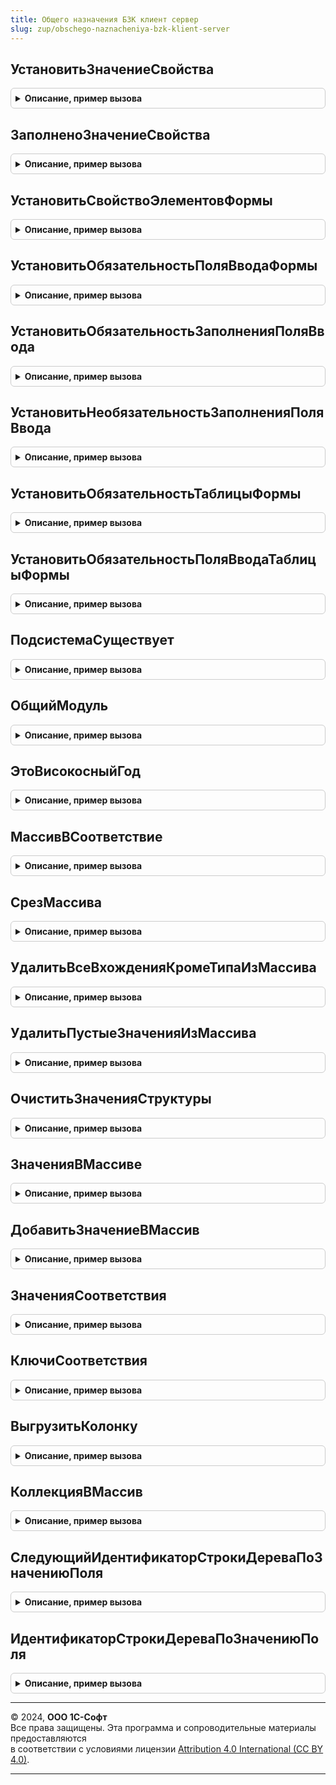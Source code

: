 ```yaml
---
title: Общего назначения БЗК клиент сервер
slug: zup/obschego-naznacheniya-bzk-klient-server
---
```



## УстановитьЗначениеСвойства
<details style="margin: 1em 0; padding: 0.5em; border: 1px solid #ccc; border-radius: 6px;">

<summary style="font-weight: bold; cursor: pointer;">Описание, пример вызова</summary>

```bsl

// Устанавливает значение свойства произвольного объекта, если такое свойство существует.
// При отсутствии свойства ничего не происходит.
//
// Параметры:
//  Объект      - Произвольный - объект, в котором нужно установить значение свойства;
//  ИмяСвойства - Строка       - имя реквизита или свойства;
//  Значение    - Произвольный - устанавливаемое значение.
//
Процедура УстановитьЗначениеСвойства(Объект, ИмяСвойства, Значение) Экспорт
```

Пример вызова
```bsl
ОбщегоНазначенияБЗККлиентСервер.УстановитьЗначениеСвойства(Объект, ИмяСвойства, Значение) 
```
</details>

## ЗаполненоЗначениеСвойства
<details style="margin: 1em 0; padding: 0.5em; border: 1px solid #ccc; border-radius: 6px;">

<summary style="font-weight: bold; cursor: pointer;">Описание, пример вызова</summary>

```bsl

// Проверяет заполненность свойства у произвольного объекта
// У пустого объекта свойство считается не заполненным.
// При отсутствии свойства оно считается не заполненным.
//
// Параметры:
//  Объект       - Произвольный - объект, у которого нужно проверить наличие реквизита или свойства;
//  ИмяРеквизита - Строка       - имя реквизита или свойства.
//
// Возвращаемое значение:
//  Булево - Истина, если есть свойство объекта и оно заполнено.
//
Функция ЗаполненоЗначениеСвойства(Объект, ИмяСвойства) Экспорт
```

Пример вызова
```bsl
Результат = ОбщегоНазначенияБЗККлиентСервер.ЗаполненоЗначениеСвойства(Объект, ИмяСвойства) 
```
</details>

## УстановитьСвойствоЭлементовФормы
<details style="margin: 1em 0; padding: 0.5em; border: 1px solid #ccc; border-radius: 6px;">

<summary style="font-weight: bold; cursor: pointer;">Описание, пример вызова</summary>

```bsl

////////////////////////////////////////////////////////////////////////////////
// Функции для работы с управляемыми формами.
//

// Устанавливает значение свойства элементов формы.
// Применяется в тех случаях, когда элемента формы может не быть на форме
// из-за отсутствия прав у пользователя на объект, реквизит объекта или команду.
//
// Параметры:
//  ЭлементыФормы  - ФормаКлиентскогоПриложения, ВсеЭлементыФормы, ЭлементыФормы - коллекция элементов управляемой формы.
//  ИменаЭлементов - Строка, Массив - имя элемента формы.
//  ИмяСвойства    - Строка         - имя устанавливаемого свойства элементов формы.
//  Значение       - Произвольный   - новое значение элементов.
//
Процедура УстановитьСвойствоЭлементовФормы(Знач ЭлементыФормы, Знач ИменаЭлементов, ИмяСвойства, Значение) Экспорт
```

Пример вызова
```bsl
ОбщегоНазначенияБЗККлиентСервер.УстановитьСвойствоЭлементовФормы(ЭлементыФормы, ИменаЭлементов, ИмяСвойства, Значение) 
```
</details>

## УстановитьОбязательностьПоляВводаФормы
<details style="margin: 1em 0; padding: 0.5em; border: 1px solid #ccc; border-radius: 6px;">

<summary style="font-weight: bold; cursor: pointer;">Описание, пример вызова</summary>

```bsl

// Задает обязательность заполнения поля формы.
// Устанавливает свойства АвтоОтметкаНезаполненного и ОтметкаНезаполненного поля формы.
//
// Параметры:
//  Форма        - ФормаКлиентскогоПриложения - форма.
//  ИмяЭлемента  - Строка - Имя поля формы. Должно быть полем ввода (ВидПоляФормы.ПолеВвода).
//  Обязательное - Булево - Признак обязательности поля, по умолчанию Истина.
//  ПутьКДанным  - Строка - Путь к данным поля ввода, например: "Объект.МесяцНачисления".
//                          Необязательный. Если не указан, то значение поля будет определено из свойств элемента.
//
Процедура УстановитьОбязательностьПоляВводаФормы(Форма, ИмяЭлемента, Знач Обязательное = Истина, Знач ПутьКДанным = Неопределено) Экспорт
```

Пример вызова
```bsl
ОбщегоНазначенияБЗККлиентСервер.УстановитьОбязательностьПоляВводаФормы(Форма, ИмяЭлемента, Обязательное, ПутьКДанным);
```
</details>

## УстановитьОбязательностьЗаполненияПоляВвода
<details style="margin: 1em 0; padding: 0.5em; border: 1px solid #ccc; border-radius: 6px;">

<summary style="font-weight: bold; cursor: pointer;">Описание, пример вызова</summary>

```bsl

// Задает обязательность заполнения поля формы.
// Устанавливает свойства АвтоОтметкаНезаполненного и ОтметкаНезаполненного поля формы.
//
// Параметры:
//  ПолеВвода - ПолеФормы - Поля формы. Должно быть полем ввода (ВидПоляФормы.ПолеВвода).
//  Значение  - Произвольный - Текущее значение поля ввода.
//
Процедура УстановитьОбязательностьЗаполненияПоляВвода(ПолеВвода, Значение) Экспорт
```

Пример вызова
```bsl
ОбщегоНазначенияБЗККлиентСервер.УстановитьОбязательностьЗаполненияПоляВвода(ПолеВвода, Значение) 
```
</details>

## УстановитьНеобязательностьЗаполненияПоляВвода
<details style="margin: 1em 0; padding: 0.5em; border: 1px solid #ccc; border-radius: 6px;">

<summary style="font-weight: bold; cursor: pointer;">Описание, пример вызова</summary>

```bsl

// Задает необязательность заполнения поля формы.
// Устанавливает свойства АвтоОтметкаНезаполненного и ОтметкаНезаполненного поля формы.
//
// Параметры:
//  ПолеВвода - ПолеФормы - Поля формы. Должно быть полем ввода (ВидПоляФормы.ПолеВвода).
//
Процедура УстановитьНеобязательностьЗаполненияПоляВвода(ПолеВвода) Экспорт
```

Пример вызова
```bsl
ОбщегоНазначенияБЗККлиентСервер.УстановитьНеобязательностьЗаполненияПоляВвода(ПолеВвода) 
```
</details>

## УстановитьОбязательностьТаблицыФормы
<details style="margin: 1em 0; padding: 0.5em; border: 1px solid #ccc; border-radius: 6px;">

<summary style="font-weight: bold; cursor: pointer;">Описание, пример вызова</summary>

```bsl


// Задает обязательность заполнения таблицы формы.
// Устанавливает свойства АвтоОтметкаНезаполненного и ОтметкаНезаполненного таблицы формы.
//
// Параметры:
//  Форма        - ФормаКлиентскогоПриложения - форма.
//  ИмяЭлемента  - Строка - Имя таблицы формы.
//  Обязательное - Булево - Признак обязательности поля, по умолчанию Истина.
//  ПутьКДанным  - Строка - Путь к данным таблицы, например: "Объект.МесяцНачисления".
//                          Необязательный. Если не указан, то значение поля будет определено из свойств элемента.
//
Процедура УстановитьОбязательностьТаблицыФормы(Форма, ИмяЭлемента, Знач Обязательная = Истина, Знач ПутьКДанным = Неопределено) Экспорт
```

Пример вызова
```bsl
ОбщегоНазначенияБЗККлиентСервер.УстановитьОбязательностьТаблицыФормы(Форма, ИмяЭлемента, Обязательная, ПутьКДанным);
```
</details>

## УстановитьОбязательностьПоляВводаТаблицыФормы
<details style="margin: 1em 0; padding: 0.5em; border: 1px solid #ccc; border-radius: 6px;">

<summary style="font-weight: bold; cursor: pointer;">Описание, пример вызова</summary>

```bsl

// Задает обязательность заполнения поля ввода в таблице формы (колонки).
// Устанавливает свойство АвтоОтметкаНезаполненного поля таблицы формы.
// (свойство ОтметкаНезаполненного в поле таблицы всегда устанавливается автоматически).
//
// Параметры:
//  Форма           - ФормаКлиентскогоПриложения - форма.
//  ИмяЭлемента     - Строка - имя поля формы. Должно быть полем ввода (ВидПоляФормы.ПолеВвода).
//  Обязательное    - Булево - признак обязательности поля, по умолчанию Истина.
//  ПутьКДаннымПоля - Строка - путь к данным поля ввода, например: "Объект.МесяцНачисления".
//                    Необязательный. Если не указан, то значение поля будет определено из свойств элемента.
//
Процедура УстановитьОбязательностьПоляВводаТаблицыФормы(Форма, ИмяЭлемента, Знач Обязательное = Истина) Экспорт
```

Пример вызова
```bsl
ОбщегоНазначенияБЗККлиентСервер.УстановитьОбязательностьПоляВводаТаблицыФормы(Форма, ИмяЭлемента, Обязательное);
```
</details>

## ПодсистемаСуществует
<details style="margin: 1em 0; padding: 0.5em; border: 1px solid #ccc; border-radius: 6px;">

<summary style="font-weight: bold; cursor: pointer;">Описание, пример вызова</summary>

```bsl

////////////////////////////////////////////////////////////////////////////////
// Функции для вызова необязательных подсистем.

// Возвращает Истина, если "функциональная" подсистема существует в конфигурации.
// Предназначена для реализации вызова необязательной подсистемы (условного вызова).
//
// У "функциональной" подсистемы снят флажок "Включать в командный интерфейс".
//
// Параметры:
//  ПолноеИмяПодсистемы - Строка - полное имя объекта метаданных подсистема
//                        без слов "Подсистема." ИС учетом регистра символов.
//                        Например: "СтандартныеПодсистемы.ВариантыОтчетов".
//
// Пример:
//  Если ОбщегоНазначенияБЗККлиентСервер.ПодсистемаСуществует("ЗарплатаКадрыПриложения.Подработки") Тогда
//  	МодульПодработок = ОбщегоНазначенияБЗККлиентСервер.ОбщийМодуль("Подработки");
//  	МодульПодработок.<Имя метода>();
//  КонецЕсли;
//
// Возвращаемое значение:
//  Булево - Истина, если существует.
//
Функция ПодсистемаСуществует(ПолноеИмяПодсистемы) Экспорт
```

Пример вызова
```bsl
Результат = ОбщегоНазначенияБЗККлиентСервер.ПодсистемаСуществует(ПолноеИмяПодсистемы) 
```
</details>

## ОбщийМодуль
<details style="margin: 1em 0; padding: 0.5em; border: 1px solid #ccc; border-radius: 6px;">

<summary style="font-weight: bold; cursor: pointer;">Описание, пример вызова</summary>

```bsl

// Возвращает ссылку на общий модуль по имени.
//
// Параметры:
//  Имя          - Строка - имя общего модуля, например:
//                 "Подработки",
//                 "ПодработкиКлиент".
//
// Возвращаемое значение:
//  ОбщийМодуль - общий модуль.
//
Функция ОбщийМодуль(Имя) Экспорт
```

Пример вызова
```bsl
Результат = ОбщегоНазначенияБЗККлиентСервер.ОбщийМодуль(Имя) 
```
</details>

## ЭтоВисокосныйГод
<details style="margin: 1em 0; padding: 0.5em; border: 1px solid #ccc; border-radius: 6px;">

<summary style="font-weight: bold; cursor: pointer;">Описание, пример вызова</summary>

```bsl

////////////////////////////////////////////////////////////////////////////////
// Функции для работы с датами

// Определяет, является ли год високосным (или дата относится к високосному году)
//
// Параметры:
//  Год - Число - год, високосность которого определяется;
//      - Дата  - любая дата года, високосность которого нужно проверить
//
// Возвращаемое значение:
//  Булево - Истина, если год является високосным.
//
Функция ЭтоВисокосныйГод(Знач Год) Экспорт
```

Пример вызова
```bsl
Результат = ОбщегоНазначенияБЗККлиентСервер.ЭтоВисокосныйГод(Год) 
```
</details>

## МассивВСоответствие
<details style="margin: 1em 0; padding: 0.5em; border: 1px solid #ccc; border-radius: 6px;">

<summary style="font-weight: bold; cursor: pointer;">Описание, пример вызова</summary>

```bsl

////////////////////////////////////////////////////////////////////////////////
// Функции для работы с коллекциями

// Возвращает соответствие, ключами которого являются элементы массива.
// В качестве значений для всех ключей будет установлено Истина.
//
// Параметры:
//	Массив - Массив - элементы которого нужно поместить в Соответствие.
//
// Возвращаемое значение:
//	Соответствие - соответствие, в ключи которого помещены элементы переданного массива.
//
Функция МассивВСоответствие(Массив) Экспорт
```

Пример вызова
```bsl
Результат = ОбщегоНазначенияБЗККлиентСервер.МассивВСоответствие(Массив) 
```
</details>

## СрезМассива
<details style="margin: 1em 0; padding: 0.5em; border: 1px solid #ccc; border-radius: 6px;">

<summary style="font-weight: bold; cursor: pointer;">Описание, пример вызова</summary>

```bsl

// Возвращает элементы массива с <НачальныйИндекс> по <КонечныйИндекс>.
//
// Параметры:
//	Массив          - Массив - исходный массив, срез которого будет получен.
//	НачальныйИндекс - Число  - Индекс элемента, с которого начинается срез (включительно).
//                             Если параметр не указан, то выбираются элементы с начала массива.
//                             Если указано значение, меньшее нуля, то параметр принимает значение 0.
//	КонечныйИндекс  - Число  - Индекс элемента, по который выполняется срез (включительно).
//                             Если параметр не указан, то выбираются элементы до конца массива.
//                             Если указано значение, большее индекса конечного элемента,
//                             то параметр принимает значение, равное индексу конечного элемента.
//
// Возвращаемое значение:
//	Массив - элементы исходного массива в указанном диапазоне.
//
Функция СрезМассива(Массив, Знач НачальныйИндекс = 0, Знач КонечныйИндекс = Неопределено) Экспорт
```

Пример вызова
```bsl
Результат = ОбщегоНазначенияБЗККлиентСервер.СрезМассива(Массив, НачальныйИндекс, КонечныйИндекс);
```
</details>

## УдалитьВсеВхожденияКромеТипаИзМассива
<details style="margin: 1em 0; padding: 0.5em; border: 1px solid #ccc; border-radius: 6px;">

<summary style="font-weight: bold; cursor: pointer;">Описание, пример вызова</summary>

```bsl

// Удаляет все вхождения кроме значений указанного типа.
//
// Параметры:
//  Массив - Массив - массив, из которого необходимо удалить значения;
//  Тип - Тип - тип значений, которые должны остаться в массиве.
//
Процедура УдалитьВсеВхожденияКромеТипаИзМассива(Массив, Тип) Экспорт
```

Пример вызова
```bsl
ОбщегоНазначенияБЗККлиентСервер.УдалитьВсеВхожденияКромеТипаИзМассива(Массив, Тип) 
```
</details>

## УдалитьПустыеЗначенияИзМассива
<details style="margin: 1em 0; padding: 0.5em; border: 1px solid #ccc; border-radius: 6px;">

<summary style="font-weight: bold; cursor: pointer;">Описание, пример вызова</summary>

```bsl

// Удаляет пустые значения из массива.
//
// Параметры:
//  Массив - Массив - массив, из которого необходимо удалить пустые значения;
//
Процедура УдалитьПустыеЗначенияИзМассива(Массив) Экспорт
```

Пример вызова
```bsl
ОбщегоНазначенияБЗККлиентСервер.УдалитьПустыеЗначенияИзМассива(Массив) 
```
</details>

## ОчиститьЗначенияСтруктуры
<details style="margin: 1em 0; padding: 0.5em; border: 1px solid #ccc; border-radius: 6px;">

<summary style="font-weight: bold; cursor: pointer;">Описание, пример вызова</summary>

```bsl

// Очищает значения свойств структуры
//
// Параметры:
//  Структура - Структура - очищаемая структура.
//
Процедура ОчиститьЗначенияСтруктуры(Структура) Экспорт
```

Пример вызова
```bsl
ОбщегоНазначенияБЗККлиентСервер.ОчиститьЗначенияСтруктуры(Структура) 
```
</details>

## ЗначенияВМассиве
<details style="margin: 1em 0; padding: 0.5em; border: 1px solid #ccc; border-radius: 6px;">

<summary style="font-weight: bold; cursor: pointer;">Описание, пример вызова</summary>

```bsl

// Формирует небольшой массив размером от 2 до 5 элементов по их значениям.
// Для создания массива из единственного элемента см. ОбщегоНазначенияКлиентСервер.ЗначениеВМассиве.
//
// Параметры:
// 	Элемент<n> - элементы массива.
//
// Возвращаемое значение:
// 	Массив из Элемент<n>.
//
Функция ЗначенияВМассиве( Экспорт
```

Пример вызова
```bsl
Результат = ОбщегоНазначенияБЗККлиентСервер.ЗначенияВМассиве();
```
</details>

## ДобавитьЗначениеВМассив
<details style="margin: 1em 0; padding: 0.5em; border: 1px solid #ccc; border-radius: 6px;">

<summary style="font-weight: bold; cursor: pointer;">Описание, пример вызова</summary>

```bsl

// Добавляет значение в массив, если его нет в массиве
//
// Параметры:
//		Массив - Массив, в который требуется добавить значение
//		Значение - Значение, которое добавляется в массив
//
Процедура ДобавитьЗначениеВМассив(Массив, Значение) Экспорт
```

Пример вызова
```bsl
ОбщегоНазначенияБЗККлиентСервер.ДобавитьЗначениеВМассив(Массив, Значение) 
```
</details>

## ЗначенияСоответствия
<details style="margin: 1em 0; padding: 0.5em; border: 1px solid #ccc; border-radius: 6px;">

<summary style="font-weight: bold; cursor: pointer;">Описание, пример вызова</summary>

```bsl

// Выгружает в массив значения соответствия.
//
// Параметры:
// 	Соответствие - Соответствие.
//
// Возвращаемое значение:
// 	Массив - значения соответствия.
//
Функция ЗначенияСоответствия(Соответствие) Экспорт
```

Пример вызова
```bsl
Результат = ОбщегоНазначенияБЗККлиентСервер.ЗначенияСоответствия(Соответствие) 
```
</details>

## КлючиСоответствия
<details style="margin: 1em 0; padding: 0.5em; border: 1px solid #ccc; border-radius: 6px;">

<summary style="font-weight: bold; cursor: pointer;">Описание, пример вызова</summary>

```bsl

// Выгружает в массив ключи соответствия.
//
// Параметры:
// 	Соответствие - Соответствие.
//
// Возвращаемое значение:
// 	Массив - ключи соответствия.
//
Функция КлючиСоответствия(Соответствие) Экспорт
```

Пример вызова
```bsl
Результат = ОбщегоНазначенияБЗККлиентСервер.КлючиСоответствия(Соответствие) 
```
</details>

## ВыгрузитьКолонку
<details style="margin: 1em 0; padding: 0.5em; border: 1px solid #ccc; border-radius: 6px;">

<summary style="font-weight: bold; cursor: pointer;">Описание, пример вызова</summary>

```bsl

// Создает массив и копирует в него значения, содержащиеся в колонке объекта, для
// которого доступен обход посредством оператора Для каждого … Из.
//
// Параметры:
//  КоллекцияСтрок           - ТаблицаЗначений
//                           - ДеревоЗначений
//                           - СписокЗначений
//                           - ТабличнаяЧасть
//                           - Соответствие
//                           - Структура - коллекция, колонку которой нужно выгрузить в массив.
//                                         А так же другие объекты, для которых доступен обход
//                                         посредством оператора Для каждого … Из … Цикл.
//  ИмяКолонки               - Строка - имя поля коллекции, значения которого нужно выгрузить.
//  ТолькоУникальныеЗначения - Булево - если Истина, то в массив будут включены
//                                      только различающиеся значения.
//
// Возвращаемое значение:
//  Массив - значения колонки.
//
Функция ВыгрузитьКолонку(КоллекцияСтрок, ИмяКолонки, ТолькоУникальныеЗначения = Ложь) Экспорт
```

Пример вызова
```bsl
Результат = ОбщегоНазначенияБЗККлиентСервер.ВыгрузитьКолонку(КоллекцияСтрок, ИмяКолонки, ТолькоУникальныеЗначения);
```
</details>

## КоллекцияВМассив
<details style="margin: 1em 0; padding: 0.5em; border: 1px solid #ccc; border-radius: 6px;">

<summary style="font-weight: bold; cursor: pointer;">Описание, пример вызова</summary>

```bsl

// Преобразует коллекцию в массив структур.
// Полученный массив содержит структуры, каждая из которых повторяет
// структуру колонок таблицы значений.
//
// Параметры:
//  КоллекцияСтрок  - ТаблицаЗначений
//                  - ДеревоЗначений
//                  - СписокЗначений
//                  - ТабличнаяЧасть
//                  - Соответствие
//                  - Структура - коллекция, колонку которой нужно выгрузить в массив.
//                  А так же другие объекты, для которых доступен обход
//                  посредством оператора Для каждого … Из … Цикл.
//  ИменаКолонок    - Строка
//                  - Массив из Строка - имена полей коллекции, значения которого нужно выгрузить.
//
// Возвращаемое значение:
//  Массив - коллекция строк коллекции в виде структур.
//
Функция КоллекцияВМассив(КоллекцияСтрок, Знач ИменаКолонок) Экспорт
```

Пример вызова
```bsl
Результат = ОбщегоНазначенияБЗККлиентСервер.КоллекцияВМассив(КоллекцияСтрок, ИменаКолонок) 
```
</details>

## СледующийИдентификаторСтрокиДереваПоЗначениюПоля
<details style="margin: 1em 0; padding: 0.5em; border: 1px solid #ccc; border-radius: 6px;">

<summary style="font-weight: bold; cursor: pointer;">Описание, пример вызова</summary>

```bsl

// Получает идентификатор (метод ПолучитьИдентификатор()) строки дерева значений по вхождению заданной строки в строку
// поля дерева, начиная со строки после строки с переданным идентификатором.
// Используется для позиционирования курсора в иерархических списках.
//
// Параметры:
//  ИдентификаторСтроки - Число             - идентификатор текущей строки, после которой начинается поиск;
//  Дерево              - ДанныеФормыДерево - дерево, в котором следует выполнять поиск.
//  ИмяПоля             - Строка            - имя колонки дерева значений, по которому выполняется поиск.
//                                            полученный в результате поиска идентификатор строки дерева значений.
//  СтрокаДляПоиска     - Строка            - искомое значение поля.
//
// Возвращаемое значение:
//  Булево - Признак успешного нахождения заданной строки.
//
Функция СледующийИдентификаторСтрокиДереваПоЗначениюПоля(ИдентификаторСтроки, Дерево,  ИмяПоля, СтрокаДляПоиска) Экспорт
```

Пример вызова
```bsl
Результат = ОбщегоНазначенияБЗККлиентСервер.СледующийИдентификаторСтрокиДереваПоЗначениюПоля(ИдентификаторСтроки, Дерево, ИмяПоля, СтрокаДляПоиска) 
```
</details>

## ИдентификаторСтрокиДереваПоЗначениюПоля
<details style="margin: 1em 0; padding: 0.5em; border: 1px solid #ccc; border-radius: 6px;">

<summary style="font-weight: bold; cursor: pointer;">Описание, пример вызова</summary>

```bsl

// Возвращает идентификатор строки дерева значений по вхождению заданной строки в строку
// поля дерева, начиная с начала дерева.
// Используется для позиционирования курсора в иерархических списках.
//
// Параметры:
//  Дерево          - ДанныеФормыДерево - дерево, в котором следует выполнять поиск.
//  ИмяПоля         - Строка            - имя колонки дерева значений, по которому выполняется поиск.
//  СтрокаДляПоиска - Строка            - искомое значение поля.
//
// Возвращаемое значение:
//  Число, Неопределено - Идентификатор найденной строки.
//
Функция ИдентификаторСтрокиДереваПоЗначениюПоля(Дерево, ИмяПоля, СтрокаДляПоиска) Экспорт
```

Пример вызова
```bsl
Результат = ОбщегоНазначенияБЗККлиентСервер.ИдентификаторСтрокиДереваПоЗначениюПоля(Дерево, ИмяПоля, СтрокаДляПоиска) 
```
</details>

---

© 2024, **ООО 1С-Софт**  
Все права защищены. Эта программа и сопроводительные материалы предоставляются  
в соответствии с условиями лицензии [Attribution 4.0 International (CC BY 4.0)](https://creativecommons.org/licenses/by/4.0/legalcode).

---
